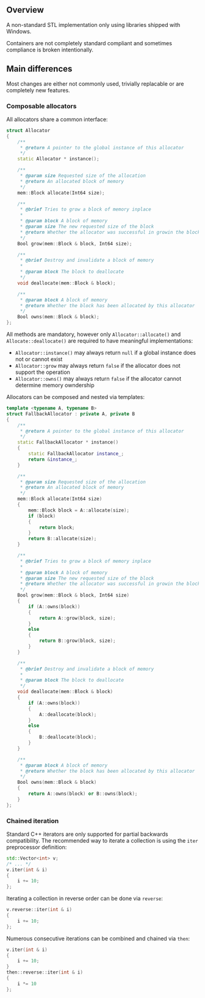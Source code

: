 ## Overview

A non-standard STL implementation only using libraries shipped with Windows.

Containers are not completely standard compliant and sometimes compliance is broken intentionally.

## Main differences

Most changes are either not commonly used, trivially replacable or are completely new features.

### Composable allocators

All allocators share a common interface:

```cpp
struct Allocator
{
    /**
     * @return A pointer to the global instance of this allocator
     */
    static Allocator * instance();

    /**
     * @param size Requested size of the allocation
     * @return An allocated block of memory
     */
    mem::Block allocate(Int64 size);

    /**
     * @brief Tries to grow a block of memory inplace
     *
     * @param block A block of memory
     * @param size The new requested size of the block
     * @return Whether the allocator was successful in growin the block
     */
    Bool grow(mem::Block & block, Int64 size);

    /**
     * @brief Destroy and invalidate a block of memory
     * 
     * @param block The block to deallocate
     */
    void deallocate(mem::Block & block);

    /**
     * @param block A block of memory
     * @return Whether the block has been allocated by this allocator
     */
    Bool owns(mem::Block & block);
};
```

All methods are mandatory, however only `Allocator::allocate()` and `Allocate::deallocate()` are required to have meaningful implementations:
 - `Allocator::instance()` may always return `null` if a global instance does not or cannot exist
 - `Allocator::grow` may always return `false` if the allocator does not support the operation
 - `Allocator::owns()` may always return `false` if the allocator cannot determine memory owndership

Allocators can be composed and nested via templates:
```cpp
template <typename A, typename B>
struct FallbackAllocator : private A, private B
{
    /**
     * @return A pointer to the global instance of this allocator
     */
    static FallbackAllocator * instance()
    {
        static FallbackAllocator instance_;
        return &instance_;
    }

    /**
     * @param size Requested size of the allocation
     * @return An allocated block of memory
     */
    mem::Block allocate(Int64 size)
    {
        mem::Block block = A::allocate(size);
        if (block)
        {
            return block;
        }
        return B::allocate(size);
    }

    /**
     * @brief Tries to grow a block of memory inplace
     *
     * @param block A block of memory
     * @param size The new requested size of the block
     * @return Whether the allocator was successful in growin the block
     */
    Bool grow(mem::Block & block, Int64 size)
    {
        if (A::owns(block))
        {
            return A::grow(block, size);
        }
        else
        {
            return B::grow(block, size);
        }
    }

    /**
     * @brief Destroy and invalidate a block of memory
     * 
     * @param block The block to deallocate
     */
    void deallocate(mem::Block & block)
    {
        if (A::owns(block))
        {
            A::deallocate(block);
        }
        else
        {
            B::deallocate(block);
        }
    }

    /**
     * @param block A block of memory
     * @return Whether the block has been allocated by this allocator
     */
    Bool owns(mem::Block & block)
    {
        return A::owns(block) or B::owns(block);
    }
};
```

### Chained iteration

Standard C++ iterators are only supported for partial backwards compatibility.
The recommended way to iterate a collection is using the `iter` preprocessor definition:
```cpp
std::Vector<int> v;
/* ... */
v.iter(int & i)
{
    i += 10;
};
```

Iterating a collection in reverse order can be done via `reverse`:
```cpp
v.reverse::iter(int & i)
{
    i += 10;
};
```

Numerous consecutive iterations can be combined and chained via `then`:
```cpp
v.iter(int & i)
{
    i += 10;
}
then::reverse::iter(int & i)
{
    i *= 10
};
```